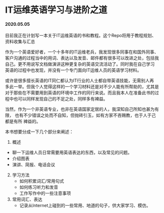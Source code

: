 # IT运维英语学习与进阶之道

#### 2020.05.05
目前我正在计划写一本关于IT运维英语的书和教程。这个Repo将用于教程规划、资料收集与汇总

作为一个英语爱好者，一个十多年的IT运维老兵，我发现很多同事在和国外同事、
客户沟通的过程当中的用词、表达以及发音、邮件都有很多可以改进之处，包括我
自己。更不用说写文档做演讲这种更复杂的英语交流活动了。同时我在自己学习
英语的过程中也发现，并没有一个专门面向IT运维人员的英语学习材料。

或许是很多擅长英语的IT同仁都认为IT行业的人士都自带英语技能，无需别人再
多此一举。但我个人觉得这样的一个学习材料还是对不少人能有所帮助的，尤其是
对于那些在不需要用到英语的环境中工作的同行来说。而且我本人在准备此书的过
程中也可以同样发现自己的不足之处，同样多有裨益。

当然，作为一个非英语专业，也非在英语国家定居的人，我深知自己所知也甚为有限，
也有不少错误之处而不自知，但抛砖引玉，如有方家不吝赐教，也于人于己都是有所
裨益的。

本书想要分成一下几个部分来阐述：

1.  概述
   - 聊一下运维人员日常需要用英语表达的东西，以及常见的问题。
   - 介绍图表
   - 演讲、简报、电话会议
2. 学习方法
   - 如何积累词汇/常用句式
   - 如何练习听力和发音
   - 工作写作中的一些注意事项
3. 常用词汇、表达
   - 记录从Internet上碰到的一些常用、地道的句子，供大家学习、模仿。